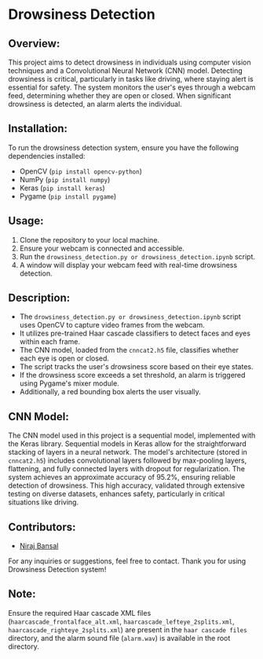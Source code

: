 # Drowsiness Detection

## Overview:
This project aims to detect drowsiness in individuals using computer vision techniques and a Convolutional Neural Network (CNN) model. Detecting drowsiness is critical, particularly in tasks like driving, where staying alert is essential for safety. The system monitors the user's eyes through a webcam feed, determining whether they are open or closed. When significant drowsiness is detected, an alarm alerts the individual.

## Installation:
To run the drowsiness detection system, ensure you have the following dependencies installed:

- OpenCV (`pip install opencv-python`)
- NumPy (`pip install numpy`)
- Keras (`pip install keras`)
- Pygame (`pip install pygame`)

## Usage:
1. Clone the repository to your local machine.
2. Ensure your webcam is connected and accessible.
3. Run the `drowsiness_detection.py or drowsiness_detection.ipynb` script.
4. A window will display your webcam feed with real-time drowsiness detection.

## Description:
- The `drowsiness_detection.py or drowsiness_detection.ipynb` script uses OpenCV to capture video frames from the webcam.
- It utilizes pre-trained Haar cascade classifiers to detect faces and eyes within each frame.
- The CNN model, loaded from the `cnncat2.h5` file, classifies whether each eye is open or closed.
- The script tracks the user's drowsiness score based on their eye states.
- If the drowsiness score exceeds a set threshold, an alarm is triggered using Pygame's mixer module.
- Additionally, a red bounding box alerts the user visually.

## CNN Model:
The CNN model used in this project is a sequential model, implemented with the Keras library. Sequential models in Keras allow for the straightforward stacking of layers in a neural network. The model's architecture (stored in `cnncat2.h5`) includes convolutional layers followed by max-pooling layers, flattening, and fully connected layers with dropout for regularization. The system achieves an approximate accuracy of 95.2%, ensuring reliable detection of drowsiness. This high accuracy, validated through extensive testing on diverse datasets, enhances safety, particularly in critical situations like driving.

## Contributors:
- [Niraj Bansal](https://github.com/NirajB1602)

For any inquiries or suggestions, feel free to contact. Thank you for using Drowsiness Detection system!

## Note:
Ensure the required Haar cascade XML files (`haarcascade_frontalface_alt.xml`, `haarcascade_lefteye_2splits.xml`, `haarcascade_righteye_2splits.xml`) are present in the `haar cascade files` directory, and the alarm sound file (`alarm.wav`) is available in the root directory.
